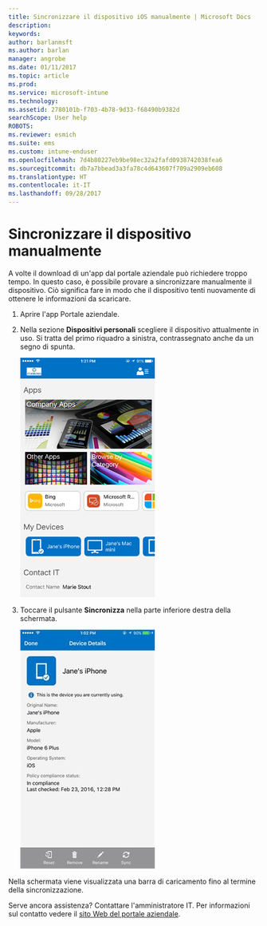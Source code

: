 ```yaml
---
title: Sincronizzare il dispositivo iOS manualmente | Microsoft Docs
description: 
keywords: 
author: barlanmsft
ms.author: barlan
manager: angrobe
ms.date: 01/11/2017
ms.topic: article
ms.prod: 
ms.service: microsoft-intune
ms.technology: 
ms.assetid: 2780101b-f703-4b78-9d33-f68490b9382d
searchScope: User help
ROBOTS: 
ms.reviewer: esmich
ms.suite: ems
ms.custom: intune-enduser
ms.openlocfilehash: 7d4b80227eb9be98ec32a2fafd0938742038fea6
ms.sourcegitcommit: db7a7bbead3a3fa78c4d643607f709a2909eb608
ms.translationtype: HT
ms.contentlocale: it-IT
ms.lasthandoff: 09/28/2017
---
```

# <a name="sync-your-ios-device-manually"></a>Sincronizzare il dispositivo manualmente

A volte il download di un'app dal portale aziendale può richiedere troppo tempo. In questo caso, è possibile provare a sincronizzare manualmente il dispositivo. Ciò significa fare in modo che il dispositivo tenti nuovamente di ottenere le informazioni da scaricare.

1. Aprire l'app Portale aziendale.

2. Nella sezione **Dispositivi personali** scegliere il dispositivo attualmente in uso. Si tratta del primo riquadro a sinistra, contrassegnato anche da un segno di spunta.

    ![Schermo del dispositivo con la sezione Dispositivi personali](./media/ios-sync-1-comp-portal-apps.png)

3. Toccare il pulsante **Sincronizza** nella parte inferiore destra della schermata.

    ![Dettagli del dispositivo con il pulsante Sincronizza](./media/ios-sync-2-sync-button.png)

Nella schermata viene visualizzata una barra di caricamento fino al termine della sincronizzazione.

Serve ancora assistenza? Contattare l'amministratore IT. Per informazioni sul contatto vedere il [sito Web del portale aziendale](https://portal.manage.microsoft.com).
